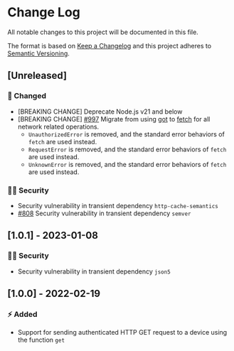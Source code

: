 # Change Log

All notable changes to this project will be documented in this file.

The format is based on [Keep a Changelog](http://keepachangelog.com/) and this project adheres to [Semantic Versioning](http://semver.org/).

## [Unreleased]

### :syringe: Changed

- [BREAKING CHANGE] Deprecate Node.js v21 and below
- [BREAKING CHANGE] [#997](https://github.com/FantasticFiasco/axis-js/pull/997) Migrate from using [got](https://github.com/sindresorhus/got) to [fetch](https://developer.mozilla.org/en-US/docs/Web/API/Window/fetch) for all network related operations.
  - `UnauthorizedError` is removed, and the standard error behaviors of `fetch` are used instead.
  - `RequestError` is removed, and the standard error behaviors of `fetch` are used instead.
  - `UnknownError` is removed, and the standard error behaviors of `fetch` are used instead.

### :policeman: Security

- Security vulnerability in transient dependency `http-cache-semantics`
- [#808](https://github.com/FantasticFiasco/axis-js/pull/808) Security vulnerability in transient dependency `semver`

## [1.0.1] - 2023-01-08

### :policeman: Security

- Security vulnerability in transient dependency `json5`

## [1.0.0] - 2022-02-19

### :zap: Added

- Support for sending authenticated HTTP GET request to a device using the function `get`
